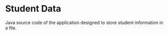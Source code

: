 # Student Data
 Java source code of the application designed to store student information in a file. 
